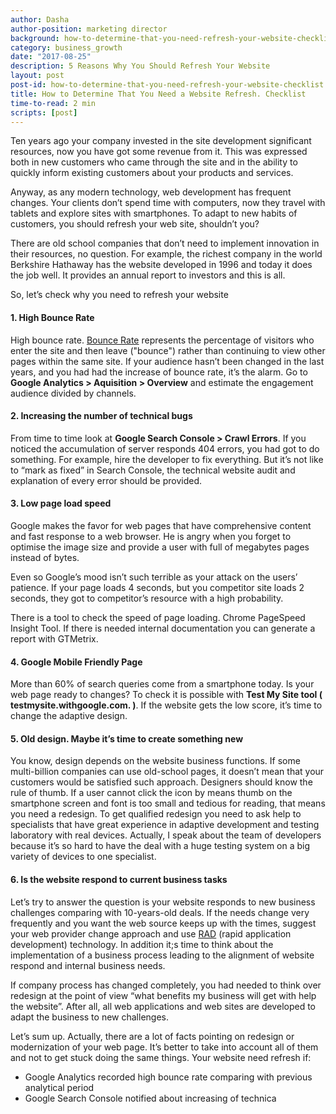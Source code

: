 ```yaml
---
author: Dasha
author-position: marketing director
background: how-to-determine-that-you-need-refresh-your-website-checklist-back
category: business_growth
date: "2017-08-25"
description: 5 Reasons Why You Should Refresh Your Website
layout: post
post-id: how-to-determine-that-you-need-refresh-your-website-checklist
title: How to Determine That You Need a Website Refresh. Checklist
time-to-read: 2 min
scripts: [post]
---
```


Ten years ago your company invested in the site development significant resources, now you have got some revenue from it. This was expressed both in new customers who came through the site and in the ability to quickly inform existing customers about your products and services.

Anyway, as any modern technology, web development has frequent changes. Your clients don’t spend time with computers, now they travel with tablets and explore sites with smartphones. To adapt to new habits of customers, you should refresh your web site, shouldn’t you?

There are old school companies that don’t need to implement innovation in their resources, no question. For example, the richest company in the world Berkshire Hathaway has the website developed in 1996 and today it does the job well. It provides an annual report to investors and this is all.

So, let’s check why you need to refresh your website

#### 1. High Bounce Rate

High bounce rate. [Bounce Rate](https://en.wikipedia.org/wiki/Bounce_rate) represents the percentage of visitors who enter the site and then leave ("bounce") rather than continuing to view other pages within the same site. If your audience hasn’t been changed in the last years, and you had had the increase of bounce rate, it’s the alarm. Go to **Google Analytics  > Aquisition > Overview** and estimate the engagement audience divided by channels. 

#### 2. Increasing the number of technical bugs

From time to time look at **Google Search Console > Crawl Errors**. If you noticed the accumulation of server responds 404 errors, you had got to do something. For example, hire the developer to fix everything. But it’s not like to “mark as fixed” in Search Console, the technical website audit and explanation of every error should be provided.

#### 3. Low page load speed

Google makes the favor for web pages that have comprehensive content and fast response to a web browser. He is angry when you forget to optimise the image size and provide a user with full of megabytes pages instead of bytes. 

Even so Google’s mood isn’t such terrible as your attack on the users’ patienсe. If your page loads 4 seconds, but you competitor site loads 2 seconds, they got to competitor’s resource with a high probability. 

There is a tool to check the speed of page loading. Chrome PageSpeed Insight Tool. If there is needed internal documentation you can generate a report with GTMetrix.

#### 4. Google Mobile Friendly Page

More than 60% of search queries come from a smartphone today. Is your web page ready to changes? To check it is possible with **Test My Site tool ( testmysite.withgoogle.com. )**. If the website gets the low score, it’s time to change the adaptive design.

#### 5. Old design. Maybe it’s time to create something new

You know, design depends on the website business functions. If some multi-billion companies can use old-school pages, it doesn’t mean that your customers would be satisfied such approach. 
Designers should know the rule of thumb. If a user cannot click the icon by means thumb on the smartphone screen and font is too small and tedious for reading, that means you need a redesign.
To get qualified redesign you need to ask help to specialists that have great experience in adaptive development and testing laboratory with real devices. Actually, I speak about the team of developers because it’s so hard to have the deal with a huge testing system on a big variety of devices to one specialist.

#### 6. Is the website respond to current business tasks

Let’s try to answer the question is your website responds to new business challenges comparing with 10-years-old deals. If the needs change very frequently and you want the web source keeps up with the times, suggest your web provider change approach and use [RAD](https://en.wikipedia.org/wiki/Rapid_application_development) (rapid application development) technology. In addition it;s time to think about the implementation of a business process leading to the alignment of website respond and internal business needs. 

If company process has changed completely, you had needed to think over redesign at the point of view “what benefits my business will get with help the website”. After all, all web applications and web sites are developed to adapt the business to new challenges.  

Let’s sum up. Actually, there are a lot of facts pointing on redesign or modernization of your web page. It’s better to take into account all of them and not to get stuck doing the same things. Your website need refresh if:
* Google Analytics recorded high bounce rate comparing with previous analytical period
* Google Search Console notified about increasing of technica
